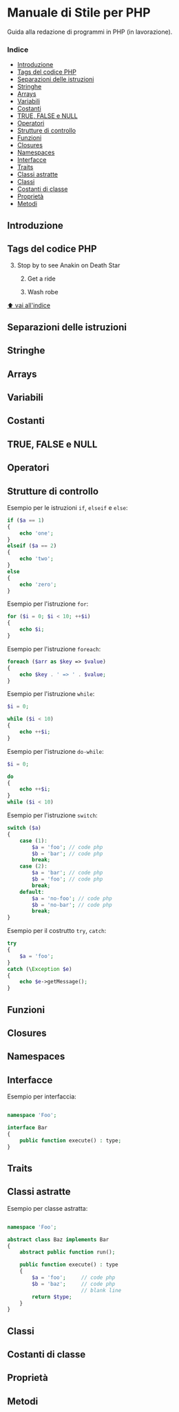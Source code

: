 # Manuale di Stile per PHP
Guida alla redazione di programmi in PHP (in lavorazione).

### Indice
* [Introduzione](#introduzione)
* [Tags del codice PHP](#tags-del-codice-php)
* [Separazioni delle istruzioni](#separazione-delle-istruzioni)
* [Stringhe](#stringhe)
* [Arrays](#arrays)
* [Variabili](#variabili)
* [Costanti](#costanti)
* [TRUE, FALSE e NULL](#true-false-e-null)
* [Operatori](#operatori)
* [Strutture di controllo](#strutture-di-controllo)
* [Funzioni](#funzioni)
* [Closures](#closures)
* [Namespaces](#namespaces)
* [Interfacce](#interfacce)
* [Traits](#traits)
* [Classi astratte](#classi-astratte)
* [Classi](#classi)
* [Costanti di classe](#costanti-di-classe)
* [Proprietà](#proprietà)
* [Metodi](#metodi)


## Introduzione
## Tags del codice PHP
3. Stop by to see Anakin on Death Star

    2. Get a ride

    1. Wash robe

[⬆ vai all'indice](#indice)

## Separazioni delle istruzioni

## Stringhe
## Arrays
## Variabili
## Costanti
## TRUE, FALSE e NULL
## Operatori
## Strutture di controllo

Esempio per le istruzioni `if`, `elseif` e `else`:
```php
if ($a == 1) 
{
    echo 'one';
}
elseif ($a == 2) 
{
    echo 'two';
}
else
{
    echo 'zero';
}

```

Esempio per l'istruzione `for`:
```php
for ($i = 0; $i < 10; ++$i) 
{
    echo $i;
}

```

Esempio per l'istruzione `foreach`:
```php
foreach ($arr as $key => $value) 
{
    echo $key . ' => ' . $value;
}

```
Esempio per l'istruzione `while`:
```php
$i = 0;

while ($i < 10) 
{
    echo ++$i;
}

```

Esempio per l'istruzione `do-while`:
```php
$i = 0;

do
{
    echo ++$i;
}
while ($i < 10) 

```

Esempio per l'istruzione `switch`:
```php
switch ($a)  
{
    case (1): 
        $a = 'foo'; // code php
        $b = 'bar'; // code php
        break;
    case (2): 
        $a = 'bar'; // code php
        $b = 'foo'; // code php
        break;
    default: 
        $a = 'no-foo'; // code php
        $b = 'no-bar'; // code php
        break;
}

```

Esempio per il costrutto `try`, `catch`:
```php
try
{
    $a = 'foo';
}
catch (\Exception $e)
{
    echo $e->getMessage();
}

```


## Funzioni
## Closures
## Namespaces
## Interfacce
Esempio per interfaccia:
```php

namespace 'Foo';

interface Bar
{
    public function execute() : type;
}

```


## Traits
## Classi astratte
Esempio per classe astratta:
```php

namespace 'Foo';

abstract class Baz implements Bar
{
    abstract public function run();

    public function execute() : type
    {
        $a = 'foo';     // code php
        $b = 'baz';     // code php
                        // blank line
        return $type;
    }
}
```


## Classi
## Costanti di classe
## Proprietà
## Metodi

